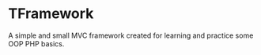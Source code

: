 # TFramework
A simple and small MVC framework created for learning and practice some OOP PHP basics.
